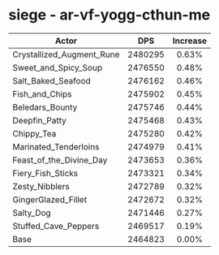 # siege - ar-vf-yogg-cthun-me
| Actor | DPS | Increase |
|---|:---:|:---:|
|Crystallized_Augment_Rune|2480295|0.63%|
|Sweet_and_Spicy_Soup|2476550|0.48%|
|Salt_Baked_Seafood|2476162|0.46%|
|Fish_and_Chips|2475902|0.45%|
|Beledars_Bounty|2475746|0.44%|
|Deepfin_Patty|2475468|0.43%|
|Chippy_Tea|2475280|0.42%|
|Marinated_Tenderloins|2474979|0.41%|
|Feast_of_the_Divine_Day|2473653|0.36%|
|Fiery_Fish_Sticks|2473321|0.34%|
|Zesty_Nibblers|2472789|0.32%|
|GingerGlazed_Fillet|2472672|0.32%|
|Salty_Dog|2471446|0.27%|
|Stuffed_Cave_Peppers|2469517|0.19%|
|Base|2464823|0.00%|
